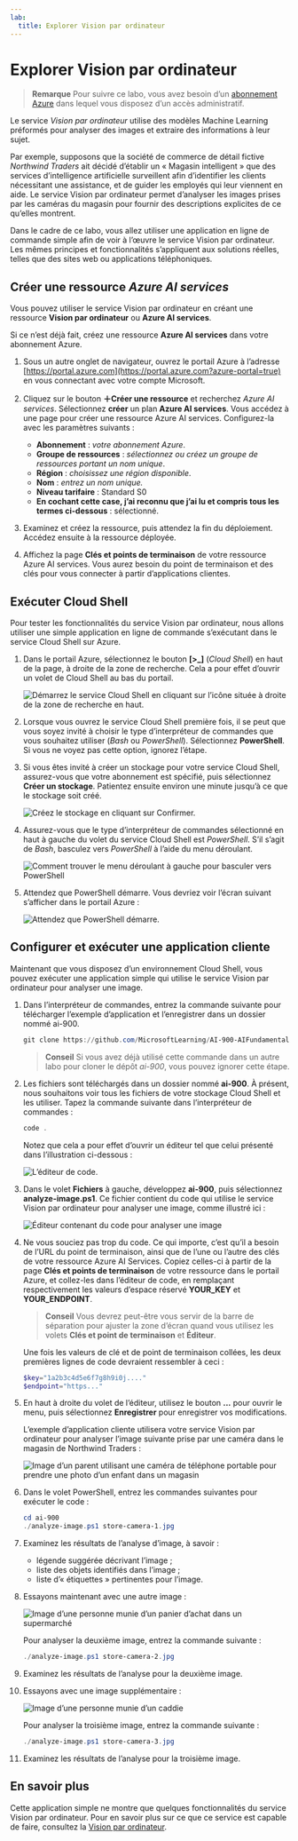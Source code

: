 ```yaml
---
lab:
  title: Explorer Vision par ordinateur
---
```


# Explorer Vision par ordinateur

> **Remarque** Pour suivre ce labo, vous avez besoin d’un [abonnement Azure](https://azure.microsoft.com/free?azure-portal=true) dans lequel vous disposez d’un accès administratif.

Le service *Vision par ordinateur* utilise des modèles Machine Learning préformés pour analyser des images et extraire des informations à leur sujet.

Par exemple, supposons que la société de commerce de détail fictive *Northwind Traders* ait décidé d’établir un « Magasin intelligent » que des services d’intelligence artificielle surveillent afin d’identifier les clients nécessitant une assistance, et de guider les employés qui leur viennent en aide. Le service Vision par ordinateur permet d’analyser les images prises par les caméras du magasin pour fournir des descriptions explicites de ce qu’elles montrent.

Dans le cadre de ce labo, vous allez utiliser une application en ligne de commande simple afin de voir à l’œuvre le service Vision par ordinateur. Les mêmes principes et fonctionnalités s’appliquent aux solutions réelles, telles que des sites web ou applications téléphoniques.

## Créer une ressource *Azure AI services*

Vous pouvez utiliser le service Vision par ordinateur en créant une ressource **Vision par ordinateur** ou **Azure AI services**.

Si ce n’est déjà fait, créez une ressource **Azure AI services** dans votre abonnement Azure.

1. Sous un autre onglet de navigateur, ouvrez le portail Azure à l’adresse [https://portal.azure.com](https://portal.azure.com?azure-portal=true) en vous connectant avec votre compte Microsoft.

1. Cliquez sur le bouton **&#65291;Créer une ressource** et recherchez *Azure AI services*. Sélectionnez **créer** un plan **Azure AI services**. Vous accédez à une page pour créer une ressource Azure AI services. Configurez-la avec les paramètres suivants :
    - **Abonnement** : *votre abonnement Azure*.
    - **Groupe de ressources** : *sélectionnez ou créez un groupe de ressources portant un nom unique*.
    - **Région** : *choisissez une région disponible*.
    - **Nom** : *entrez un nom unique.*
    - **Niveau tarifaire** : Standard S0
    - **En cochant cette case, j’ai reconnu que j’ai lu et compris tous les termes ci-dessous** : sélectionné.

1. Examinez et créez la ressource, puis attendez la fin du déploiement. Accédez ensuite à la ressource déployée.

1. Affichez la page **Clés et points de terminaison** de votre ressource Azure AI services. Vous aurez besoin du point de terminaison et des clés pour vous connecter à partir d’applications clientes.

## Exécuter Cloud Shell

Pour tester les fonctionnalités du service Vision par ordinateur, nous allons utiliser une simple application en ligne de commande s’exécutant dans le service Cloud Shell sur Azure.

1. Dans le portail Azure, sélectionnez le bouton **[>_]** (*Cloud Shell*) en haut de la page, à droite de la zone de recherche. Cela a pour effet d’ouvrir un volet de Cloud Shell au bas du portail.

    ![Démarrez le service Cloud Shell en cliquant sur l’icône située à droite de la zone de recherche en haut.](media/analyze-images-computer-vision-service/powershell-portal-guide-1.png)

1. Lorsque vous ouvrez le service Cloud Shell première fois, il se peut que vous soyez invité à choisir le type d’interpréteur de commandes que vous souhaitez utiliser (*Bash* ou *PowerShell*). Sélectionnez **PowerShell**. Si vous ne voyez pas cette option, ignorez l’étape.  

1. Si vous êtes invité à créer un stockage pour votre service Cloud Shell, assurez-vous que votre abonnement est spécifié, puis sélectionnez **Créer un stockage**. Patientez ensuite environ une minute jusqu’à ce que le stockage soit créé.

    ![Créez le stockage en cliquant sur Confirmer.](media/analyze-images-computer-vision-service/powershell-portal-guide-2.png)

1. Assurez-vous que le type d’interpréteur de commandes sélectionné en haut à gauche du volet du service Cloud Shell est *PowerShell*. S’il s’agit de *Bash*, basculez vers *PowerShell* à l’aide du menu déroulant.

    ![Comment trouver le menu déroulant à gauche pour basculer vers PowerShell](media/analyze-images-computer-vision-service/powershell-portal-guide-3.png)

1. Attendez que PowerShell démarre. Vous devriez voir l’écran suivant s’afficher dans le portail Azure :  

    ![Attendez que PowerShell démarre.](media/analyze-images-computer-vision-service/powershell-prompt.png)

## Configurer et exécuter une application cliente

Maintenant que vous disposez d’un environnement Cloud Shell, vous pouvez exécuter une application simple qui utilise le service Vision par ordinateur pour analyser une image.

1. Dans l’interpréteur de commandes, entrez la commande suivante pour télécharger l’exemple d’application et l’enregistrer dans un dossier nommé ai-900.

    ```PowerShell
    git clone https://github.com/MicrosoftLearning/AI-900-AIFundamentals ai-900
    ```

    > **Conseil** Si vous avez déjà utilisé cette commande dans un autre labo pour cloner le dépôt *ai-900*, vous pouvez ignorer cette étape.

1. Les fichiers sont téléchargés dans un dossier nommé **ai-900**. À présent, nous souhaitons voir tous les fichiers de votre stockage Cloud Shell et les utiliser. Tapez la commande suivante dans l’interpréteur de commandes :

    ```PowerShell
    code .
    ```

    Notez que cela a pour effet d’ouvrir un éditeur tel que celui présenté dans l’illustration ci-dessous :

    ![L’éditeur de code.](media/analyze-images-computer-vision-service/powershell-portal-guide-4.png)

1. Dans le volet **Fichiers** à gauche, développez **ai-900**, puis sélectionnez **analyze-image.ps1**. Ce fichier contient du code qui utilise le service Vision par ordinateur pour analyser une image, comme illustré ici :

    ![Éditeur contenant du code pour analyser une image](media/analyze-images-computer-vision-service/analyze-image-code.png)

1. Ne vous souciez pas trop du code. Ce qui importe, c’est qu’il a besoin de l’URL du point de terminaison, ainsi que de l’une ou l’autre des clés de votre ressource Azure AI Services. Copiez celles-ci à partir de la page **Clés et points de terminaison** de votre ressource dans le portail Azure, et collez-les dans l’éditeur de code, en remplaçant respectivement les valeurs d’espace réservé **YOUR_KEY** et **YOUR_ENDPOINT**.

    > **Conseil** Vous devrez peut-être vous servir de la barre de séparation pour ajuster la zone d’écran quand vous utilisez les volets **Clés et point de terminaison** et **Éditeur**.

    Une fois les valeurs de clé et de point de terminaison collées, les deux premières lignes de code devraient ressembler à ceci :

    ```PowerShell
    $key="1a2b3c4d5e6f7g8h9i0j...."    
    $endpoint="https..."
    ```

1. En haut à droite du volet de l’éditeur, utilisez le bouton **...** pour ouvrir le menu, puis sélectionnez **Enregistrer** pour enregistrer vos modifications.

    L’exemple d’application cliente utilisera votre service Vision par ordinateur pour analyser l’image suivante prise par une caméra dans le magasin de Northwind Traders :

    ![Image d’un parent utilisant une caméra de téléphone portable pour prendre une photo d’un enfant dans un magasin](media/analyze-images-computer-vision-service/store-camera-1.jpg)

1. Dans le volet PowerShell, entrez les commandes suivantes pour exécuter le code :

    ```PowerShell
    cd ai-900
    ./analyze-image.ps1 store-camera-1.jpg
    ```

1. Examinez les résultats de l’analyse d’image, à savoir :
    - légende suggérée décrivant l’image ;
    - liste des objets identifiés dans l’image ;
    - liste d’« étiquettes » pertinentes pour l’image.

1. Essayons maintenant avec une autre image :

    ![Image d’une personne munie d’un panier d’achat dans un supermarché](media/analyze-images-computer-vision-service/store-camera-2.jpg)

    Pour analyser la deuxième image, entrez la commande suivante :

    ```PowerShell
    ./analyze-image.ps1 store-camera-2.jpg
    ```

1. Examinez les résultats de l’analyse pour la deuxième image.

1. Essayons avec une image supplémentaire :

    ![Image d’une personne munie d’un caddie](media/analyze-images-computer-vision-service/store-camera-3.jpg)

    Pour analyser la troisième image, entrez la commande suivante :

    ```PowerShell
    ./analyze-image.ps1 store-camera-3.jpg
    ```

1. Examinez les résultats de l’analyse pour la troisième image.

## En savoir plus

Cette application simple ne montre que quelques fonctionnalités du service Vision par ordinateur. Pour en savoir plus sur ce que ce service est capable de faire, consultez la [Vision par ordinateur](https://azure.microsoft.com/products/ai-services?activetab=pivot:visiontab).
